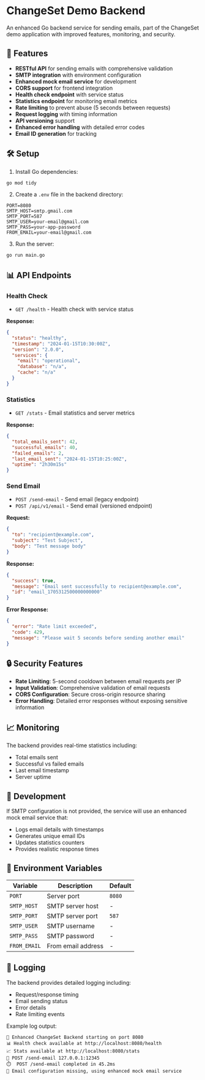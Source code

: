 # ChangeSet Demo Backend

An enhanced Go backend service for sending emails, part of the ChangeSet demo application with improved features, monitoring, and security.

## 🚀 Features

- **RESTful API** for sending emails with comprehensive validation
- **SMTP integration** with environment configuration
- **Enhanced mock email service** for development
- **CORS support** for frontend integration
- **Health check endpoint** with service status
- **Statistics endpoint** for monitoring email metrics
- **Rate limiting** to prevent abuse (5 seconds between requests)
- **Request logging** with timing information
- **API versioning** support
- **Enhanced error handling** with detailed error codes
- **Email ID generation** for tracking

## 🛠️ Setup

1. Install Go dependencies:
```bash
go mod tidy
```

2. Create a `.env` file in the backend directory:
```env
PORT=8080
SMTP_HOST=smtp.gmail.com
SMTP_PORT=587
SMTP_USER=your-email@gmail.com
SMTP_PASS=your-app-password
FROM_EMAIL=your-email@gmail.com
```

3. Run the server:
```bash
go run main.go
```

## 📊 API Endpoints

### Health Check
- `GET /health` - Health check with service status

**Response:**
```json
{
  "status": "healthy",
  "timestamp": "2024-01-15T10:30:00Z",
  "version": "2.0.0",
  "services": {
    "email": "operational",
    "database": "n/a",
    "cache": "n/a"
  }
}
```

### Statistics
- `GET /stats` - Email statistics and server metrics

**Response:**
```json
{
  "total_emails_sent": 42,
  "successful_emails": 40,
  "failed_emails": 2,
  "last_email_sent": "2024-01-15T10:25:00Z",
  "uptime": "2h30m15s"
}
```

### Send Email
- `POST /send-email` - Send email (legacy endpoint)
- `POST /api/v1/email` - Send email (versioned endpoint)

**Request:**
```json
{
  "to": "recipient@example.com",
  "subject": "Test Subject",
  "body": "Test message body"
}
```

**Response:**
```json
{
  "success": true,
  "message": "Email sent successfully to recipient@example.com",
  "id": "email_1705312500000000000"
}
```

**Error Response:**
```json
{
  "error": "Rate limit exceeded",
  "code": 429,
  "message": "Please wait 5 seconds before sending another email"
}
```

## 🔒 Security Features

- **Rate Limiting**: 5-second cooldown between email requests per IP
- **Input Validation**: Comprehensive validation of email requests
- **CORS Configuration**: Secure cross-origin resource sharing
- **Error Handling**: Detailed error responses without exposing sensitive information

## 📈 Monitoring

The backend provides real-time statistics including:
- Total emails sent
- Successful vs failed emails
- Last email timestamp
- Server uptime

## 🧪 Development

If SMTP configuration is not provided, the service will use an enhanced mock email service that:
- Logs email details with timestamps
- Generates unique email IDs
- Updates statistics counters
- Provides realistic response times

## 🔧 Environment Variables

| Variable | Description | Default |
|----------|-------------|---------|
| `PORT` | Server port | `8080` |
| `SMTP_HOST` | SMTP server host | - |
| `SMTP_PORT` | SMTP server port | `587` |
| `SMTP_USER` | SMTP username | - |
| `SMTP_PASS` | SMTP password | - |
| `FROM_EMAIL` | From email address | - |

## 📝 Logging

The backend provides detailed logging including:
- Request/response timing
- Email sending status
- Error details
- Rate limiting events

Example log output:
```
🚀 Enhanced ChangeSet Backend starting on port 8080
📊 Health check available at http://localhost:8080/health
📈 Stats available at http://localhost:8080/stats
📨 POST /send-email 127.0.0.1:12345
⏱️  POST /send-email completed in 45.2ms
📧 Email configuration missing, using enhanced mock email service
``` 